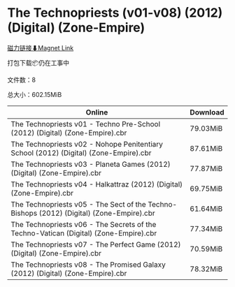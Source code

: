 # The Technopriests (v01-v08) (2012) (Digital) (Zone-Empire)

[磁力链接⬇Magnet Link](magnet:?xt=urn:btih:a0f4a465d75f6fd93c2dd6fc62aa2c990aafb91c&dn=The%20Technopriests%20%28v01-v08%29%20%282012%29%20%28Digital%29%20%28Zone-Empire%29)

打包下载📦仍在工事中

文件数：8

总大小：602.15MiB

Online | Download
--- | ---
The Technopriests v01 - Techno Pre-School (2012) (Digital) (Zone-Empire).cbr | 79.03MiB
The Technopriests v02 - Nohope Penitentiary School (2012) (Digital) (Zone-Empire).cbr | 87.61MiB
The Technopriests v03 - Planeta Games (2012) (Digital) (Zone-Empire).cbr | 77.87MiB
The Technopriests v04 - Halkattraz (2012) (Digital) (Zone-Empire).cbr | 69.75MiB
The Technopriests v05 - The Sect of the Techno-Bishops (2012) (Digital) (Zone-Empire).cbr | 61.64MiB
The Technopriests v06 - The Secrets of the Techno-Vatican (Digital) (Zone-Empire).cbr | 77.34MiB
The Technopriests v07 - The Perfect Game (2012) (Digital) (Zone-Empire).cbr | 70.59MiB
The Technopriests v08 - The Promised Galaxy (2012) (Digital) (Zone-Empire).cbr | 78.32MiB